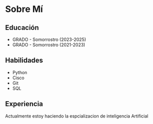# Sobre Mí

## Educación 
- GRADO - Somorrostro (2023-2025)
- GRADO - Somorrostro (2021-2023)

## Habilidades
- Python
- Cisco
- Git
- SQL

## Experiencia
Actualmente estoy haciendo la espcializacion de inteligencia Artificial